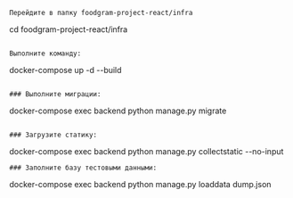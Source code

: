 ```
Перейдите в папку foodgram-project-react/infra
```
cd foodgram-project-react/infra
```

Выполните команду:
```
docker-compose up -d --build
```

### Выполните миграции:
```
docker-compose exec backend python manage.py migrate
```

### Загрузите статику:
```
docker-compose exec backend python manage.py collectstatic --no-input
```
### Заполните базу тестовыми данными:
```
docker-compose exec backend python manage.py loaddata dump.json
```
